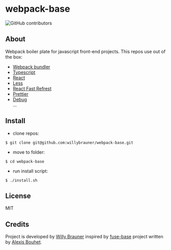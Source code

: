# webpack-base

![GitHub contributors](https://img.shields.io/github/contributors/willybrauner/webpack-base)

## About

Webpack boiler plate for javascript front-end projects. This repos use out of the box:

- [Webpack bundler](https://webpack.js.org/)
- [Typescript](https://www.typescriptlang.org/)
- [React](https://reactjs.org/)
- [Less](http://lesscss.org/)
- [React Fast Refrest](https://github.com/pmmmwh/react-refresh-webpack-plugin)
- [Prettier](https://prettier.io/)
- [Debug](https://www.npmjs.com/package/debug)  
  ...

## Install

- clone repos:

```shell script
$ git clone git@github.com:willybrauner/webpack-base.git
```

- move to folder:

```shell script
$ cd webpack-base
```

- run install script:

```shell script
$ ./install.sh
```

## License

MIT

## Credits

Project is developed by [Willy Brauner](https://willybrauner.com) inspired by
[fuse-base](https://github.com/solid-js/fuse-base) project written by [Alexis Bouhet](https://zouloux.com).
